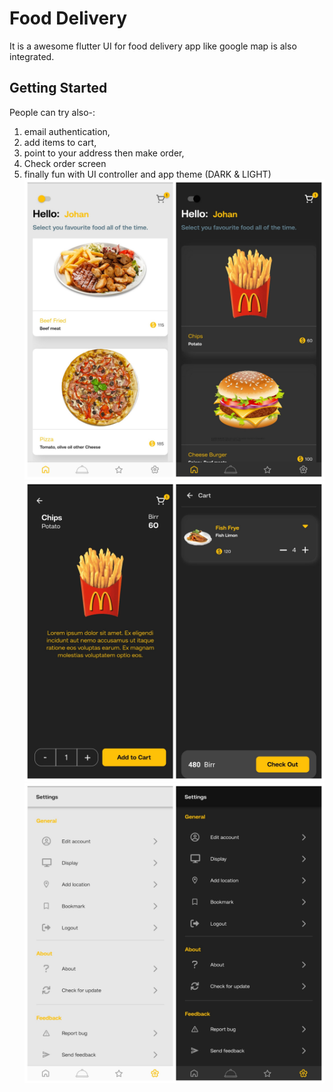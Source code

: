 # Food Delivery
It is a awesome flutter UI for food delivery app like google map is also integrated.

## Getting Started
People can try also-:

1.	email authentication,
2.	add items to cart,
3.	point to your address then make order,
4.	Check order screen
5.	finally fun with UI controller and app theme (DARK & LIGHT)
![](assets/img/home_ld.jpg)
![](assets/img/detaile_d.jpg)
![](assets/img/settings_ld.jpg)